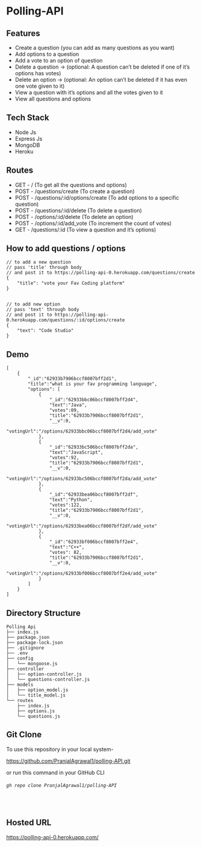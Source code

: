 # Polling-API

## Features
- Create a question (you can add as many questions as you want)
- Add options to a question
- Add a vote to an option of question
- Delete a question → (optional: A question can’t be deleted if one of it’s options has votes)
- Delete an option → (optional: An option can’t be deleted if it has even one vote given to it)
- View a question with it’s options and all the votes given to it
- View all questions and options


## Tech Stack
- Node Js
- Express Js
- MongoDB
- Heroku

## Routes
- GET  -  / (To get all the questions and options)
- POST -  /questions/create  (To create a question)
- POST -  /questions/:id/options/create  (To add options to a specific question)
- POST -  /questions/:id/delete (To delete a question)
- POST -  /options/:id/delete (To delete an option)
- POST -  /options/:id/add_vote (To increment the count of votes)
- GET  -  /questions/:id (To view a question and it’s options)

## How to add questions / options
```
// to add a new question 
// pass 'title' through body
// and post it to https://polling-api-0.herokuapp.com/questions/create
{
    "title": "vote your Fav Coding platform"
}


// to add new option
// pass 'text' through body
// and post it to https://polling-api-0.herokuapp.com/questions/:id/options/create
{
    "text": "Code Studio"
}
```

## Demo 
```
[
    {
        "_id":"62933b7906bccf8007bff2d1",
        "title":"what is your fav programming language",
        "options": [
            {
                "_id":"62933bbc06bccf8007bff2d4",
                "text":"Java",
                "votes":89,
                "title":"62933b7906bccf8007bff2d1",
                "__v":0,
                "votingUrl":"/options/62933bbc06bccf8007bff2d4/add_vote"
            },
            {
                "_id":"62933bc506bccf8007bff2da",
                "text":"JavaScript",
                "votes":92,
                "title":"62933b7906bccf8007bff2d1",
                "__v":0,
                "votingUrl":"/options/62933bc506bccf8007bff2da/add_vote"
            },
            {
                "_id":"62933bea06bccf8007bff2df",
                "text":"Python",
                "votes":122,
                "title":"62933b7906bccf8007bff2d1",
                "__v":0,
                "votingUrl":"/options/62933bea06bccf8007bff2df/add_vote"
            },
            {
                "_id":"62933bf006bccf8007bff2e4",
                "text":"C++",
                "votes": 82,
                "title":"62933b7906bccf8007bff2d1",
                "__v":0,
                "votingUrl":"/options/62933bf006bccf8007bff2e4/add_vote"
            }
        ]
    }
]
```


## Directory Structure

```
Polling Api
├── index.js
├── package.json
├── package-lock.json
├── .gitignore
├── .env
├── config
│   └── mongoose.js
├── controller
│   ├── option-controller.js
│   └── questions-controller.js
├── models
│   ├── option_model.js
│   └── title_model.js
└── routes
    ├── index.js
    ├── options.js
    └── questions.js
```


## Git Clone
To use this repository in your local system-

<a href="https://github.com/PranjalAgrawal1/polling-API.git" target="_blank">https://github.com/PranjalAgrawal1/polling-API.git </a>


or run this command in your GitHub CLI

###### `gh repo clone PranjalAgrawal1/polling-API`
<br>




## Hosted URL 
https://polling-api-0.herokuapp.com/
